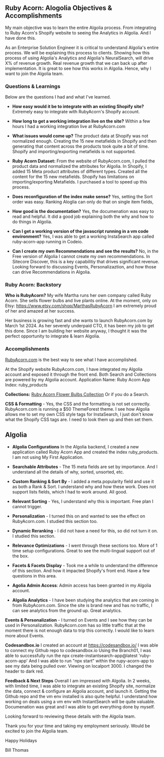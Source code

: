## Ruby Acorn: Alogolia Objectives & Accomplishments ##
My main objective was to learn the entire Algolia process. From integrating to Ruby Acorn's Shopify website to seeing the Analytics in Algolia.  And I have done this. 

As an Enterprise Solution Engineer it is critical to understand Algolia's entire process.  We will be explaining this process to clients.  Showing how this process of using Algolia's Analytics and Algolia's NeuralSearch, will drive X% of revenue growth.  Real revenue growth that we can back up after implementation.  It is great to see how this works in Algolia.   Hence, why I want to join the Algolia team.

### Questions & Learnings ###
Below are the questions I had and what I've learned. 
* **How easy would it be to integrate with an existing Shopify site?**  Extremely easy to integrate with RubyAcorn's Shopify account.  
* **How long to get a working integration live on the site?**  Within a few hours I had a working integration live at RubyAcorn.com

* **What issues would come up?**  The product data at Shopify was not normalized enough.  Creating the 15 new metafields in Shopify and then generating that content across the products took quite a bit of time.  Shopify and importing/exporting metafields is not supported.  

* **Ruby Acorn Dataset:** From the website of RubyAcorn.com, I pulled the product data and normalized the attributes for Algolia. In Shopify, I added 15 Meta product attributes of different types.  Created all the content for the 15 new metafields.  Shopify has limitations on importing/exporting Metafields.  I purchased a tool to speed up this process.

* **Does reconfiguration of the index make sense?**  Yes, setting the Sort order was easy.  Ranking Aloglia can only do that on single item fields,

* **How good is the documentation?** Yes, the documenation was easy to read and helpful.  It did a good job explaining both the why and how to do things in Algolia.
  
* **Can I get a working version of the javascript running in a vm code environment?** Yes, I was able to get a working InstaSearch app called ruby-acorn-app running in Codeio.
  
* **Can I create my own Recommendations and see the results?** No, in the Free version of Algolia I cannot create my own recommendations.   In Sitecore Discover, this is a key capabilitiy that drives significant revenue.  Looking forward to discussing Events, Personalizaztion, and how those can drive Recommendations in Algolia. 

### Ruby Acorn: Backstory ###
**Who is RubyAcorn?**  My wife Martha runs her own company called Ruby Acorn.  She sells flower bulbs and live plants online. At the moment, only on Etsy:  https://www.etsy.com/shop/MarthasRubyAcorn   I am extremely proud of her and amazed at her success. 

Her business is growing fast and she wants to launch RubyAcorn.com by March 1st 2024.  As her severely underpaid CTO, it has been my job to get this done.  Since I am building her website anyway, I thought it was the perfect opportunity to integrate & learn Algolia.  

### Accomplishments ###
[RubyAcorn.com](https://RubyAcorn.com) is the best way to see what I have accomplished. 

At the Shopify website RubyAcorn.com, I have integrated my Algolia account and exposed it through the front end.  Both Search and Collections are powered by my Algolia account.  Application Name: Ruby Acorn App  Index: ruby_products

**Collections:** [Ruby Acorn Flower Bulbs Collection](https://rubyacorn.com/collections/flower-bulbs)   Or if you do a Search.  

**CSS & Formatting** - Yes, the CSS and the formatting is not set correctly.  RubyAcorn.com is running a $50 ThemeForest theme.  I see how Algolia allows me to set my own CSS style tags for InstaSearch, I just don't know what the Shopify CSS tags are.  I need to look them up and then set them.     

**Algolia**
---
- **Algolia Configurations** In the Algolia backend, I created a new application called Ruby Acorn App and created the index ruby_products.  I am not using My First Application.  
- **Searchable Attributes** - The 15 meta fields are set by importance.  And I understand all the details of why, sorted, unsorted, etc.  
- **Custom Ranking & Sort By** - I added a meta.popularity field and use it as both a Rank & Sort.  I understand why and how these work.   Does not support lists fields, which I had to work around.   All good.
- **Relevant Sorting** - Yes, I understand why this is important.  Free plan I cannot trigger. 
- **Personalization** - I turned this on and wanted to see the effect on RubyAcorn.com.  I studied this section too.
- **Dynamic Reranking** - I did not have a need for this, so did not turn it on.  I studied this section.
- **Relevance Optimizations** - I went through these sections too.  More of 1 time setup configurations.   Great to see the multi-lingual support out of the box.

- **Facets & Facets Display** - Took me a while to understand the difference of this section.  And how it impacted Shopify's front end.   Have a few questions in this area. 

- **Agolia Admin Access**: Admin access has been granted in my Algolia account.

- **Algolia Analytics** - I have been studying the analytics that are coming in from RubyAcorn.com.   Since the site is brand new and has no traffic, I can see analytics from the ground up.  Great analytics.  

**Events & Personalization** - I turned on Events and I see how they can be used in Personalization.  RubyAcorn.com has so little traffic that at the moment there is not enough data to trip this correctly.   I would like to learn more about Events.   

**Codesandbox.io**
I created an account at https://codesandbox.io/   I was able to connect my Github repo to codesandbox.io
Using the Branch01, I was able to successfully run the npx create-instantsearch-app@latest 'ruby-acorn-app'
And I was able to run "npx start" within the rupy-acorn-app to see my data being pulled over. Viewing on localport 3000.   I changed the header to dark red.  

**Feedback & Next Steps**
Overall I am impressed with Algolia.  In 2 weeks, with limited time, I was able to integrate an existing Shopify site, normalize the data, connect & configure an Algolia account, and launch it.  Getting the Github repo and the vm env installed is also quite helpful.   I understand how working on deals using a vm env with InstantSearch will be quite valuable.    Documenation was great and I was able to get everything done by myself. 

Looking forward to reviewing these details with the Algolia team.  

Thank you for your time and taking my employment seriously.  Would be excited to join the Algolia team. 

Happy Holidays

Bill Thomas



